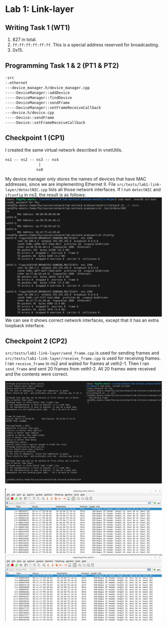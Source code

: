 # Lab 1: Link-layer

## Writing Task 1 (WT1)

1. 827 in total.
2. `ff:ff:ff:ff:ff:ff`. This is a special address reserved for broadcasting.
3. 0x15.

## Programming Task 1 & 2 (PT1 & PT2)

```
-src
--ethernet
---device_manager.h/device_manager.cpp
-----DeviceManager::addDevice
-----DeviceManager::findDevice
-----DeviceManager::sendFrame
-----DeviceManager::setFrameReceiveCallback
---device.h/device.cpp
-----Device::sendFrame
-----Device::setFrameReceiveCallback
```

## Checkpoint 1 (CP1)

I created the same virtual network described in vnetUtils.

```
ns1 -- ns2 -- ns3 -- ns4
               |
              ns0
```

My device manager only stores the names of devices that have MAC addresses, since we are implementing Ethernet II. File `src/tests/lab1-link-layer/detectNIC.cpp` lists all those network interfaces. If I run `detectNIC` and `ifconfig` in ns3, 
the result is as follows:
![Detect Network Interface](../checkpoints/lab1-link-layer/detectNIC.png)
We can see it shows correct network interfaces, except that it has an 
extra loopback interface.

## Checkpoint 2 (CP2)

`src/tests/lab1-link-layer/send_frame.cpp` is used for sending frames and `src/tests/lab1-link-layer/receive_frame.cpp` is used for receiving frames. I ran `receive_frame` in ns2 and waited for frames at veth2-1. Then I ran `send_frame` and sent 20 frames from veth1-2. All 20 frames were received and the contents were correct.

![frame in shell](../checkpoints/lab1-link-layer/frames.png)

![veth1-2](../checkpoints/lab1-link-layer/veth1-2.png)
![veth2-1](../checkpoints/lab1-link-layer/veth2-1.png)
